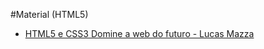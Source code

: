 #Material (HTML5)

+ [HTML5 e CSS3 Domine a web do futuro - Lucas Mazza](html5_e_css3_domine_a_web_do_futuro-lucas_mazza.pdf)
